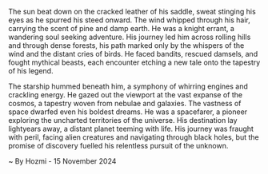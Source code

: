 
The sun beat down on the cracked leather of his saddle, sweat stinging his eyes as he spurred his steed onward. The wind whipped through his hair, carrying the scent of pine and damp earth. He was a knight errant, a wandering soul seeking adventure. His journey led him across rolling hills and through dense forests, his path marked only by the whispers of the wind and the distant cries of birds. He faced bandits, rescued damsels, and fought mythical beasts, each encounter etching a new tale onto the tapestry of his legend.

The starship hummed beneath him, a symphony of whirring engines and crackling energy. He gazed out the viewport at the vast expanse of the cosmos, a tapestry woven from nebulae and galaxies. The vastness of space dwarfed even his boldest dreams. He was a spacefarer, a pioneer exploring the uncharted territories of the universe. His destination lay lightyears away, a distant planet teeming with life. His journey was fraught with peril, facing alien creatures and navigating through black holes, but the promise of discovery fuelled his relentless pursuit of the unknown. 

~ By Hozmi - 15 November 2024
